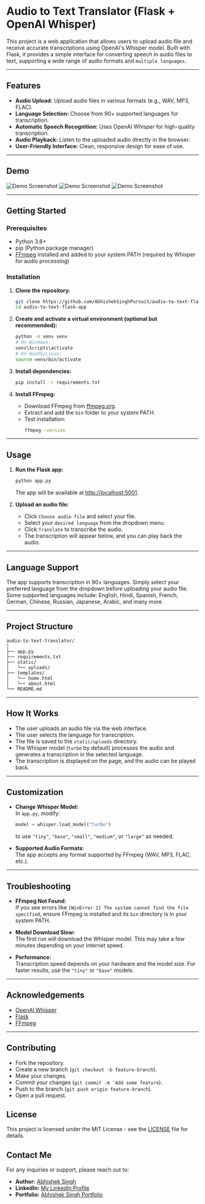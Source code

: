 # Audio to Text Translator (Flask + OpenAI Whisper)

This project is a web application that allows users to upload audio file and receive accurate transcriptions using OpenAI's Whisper model. Built with Flask, it provides a simple interface for converting speech in audio files to text, supporting a wide range of audio formats and `multiple languages`.

---

## Features

- **Audio Upload:** Upload audio files in various formats (e.g., WAV, MP3, FLAC).
- **Language Selection:** Choose from 90+ supported languages for transcription.
- **Automatic Speech Recognition:** Uses OpenAI Whisper for high-quality transcription.
- **Audio Playback:** Listen to the uploaded audio directly in the browser.
- **User-Friendly Interface:** Clean, responsive design for ease of use.

---

## Demo

![Demo Screenshot](static/A2T.jpeg)
![Demo Screenshot](static/A2Tv1.jpeg)
![Demo Screenshot](static/A2Tv2.jpeg)

---

## Getting Started

### Prerequisites

- Python 3.8+
- pip (Python package manager)
- [FFmpeg](https://ffmpeg.org/download.html) installed and added to your system PATH (required by Whisper for audio processing)

### Installation

1. **Clone the repository:**
    ```bash
    git clone https://github.com/AbhishekSinghPursuit/audio-to-text-flask-app.git
    cd audio-to-text-flask-app
    ```

2. **Create and activate a virtual environment (optional but recommended):**
    ```bash
    python -m venv venv
    # On Windows:
    venv\Scripts\activate
    # On macOS/Linux:
    source venv/bin/activate
    ```

3. **Install dependencies:**
    ```bash
    pip install -r requirements.txt
    ```

4. **Install FFmpeg:**
    - Download FFmpeg from [ffmpeg.org](https://ffmpeg.org/download.html).
    - Extract and add the `bin` folder to your system PATH.
    - Test installation:
      ```bash
      ffmpeg -version
      ```

---

## Usage

1. **Run the Flask app:**
    ```bash
    python app.py
    ```
    The app will be available at [http://localhost:5001](http://localhost:5001).

2. **Upload an audio file:**
    - Click `Choose audio file` and select your file.
    - Select your `desired language` from the dropdown menu.
    - Click `Translate` to transcribe the audio.
    - The transcription will appear below, and you can play back the audio.

---

## Language Support

The app supports transcription in 90+ languages. Simply select your preferred language from the dropdown before uploading your audio file.  
Some supported languages include: English, Hindi, Spanish, French, German, Chinese, Russian, Japanese, Arabic, and many more.

---

## Project Structure

```
audio-to-text-translator/
│
├── app.py
├── requirements.txt
├── static/
│   └── uploads/
├── templates/
│   └── home.html
│   └── about.html
└── README.md
```

---

## How It Works

- The user uploads an audio file via the web interface.
- The user selects the language for transcription.
- The file is saved to the `static/uploads` directory.
- The Whisper model (`turbo` by default) processes the audio and generates a transcription in the selected language.
- The transcription is displayed on the page, and the audio can be played back.

---

## Customization

- **Change Whisper Model:**  
  In `app.py`, modify:
  ```python
  model = whisper.load_model("turbo")
  ```
  to use `"tiny"`, `"base"`, `"small"`, `"medium"`, or `"large"` as needed.

- **Supported Audio Formats:**  
  The app accepts any format supported by FFmpeg (WAV, MP3, FLAC, etc.).

---

## Troubleshooting

- **FFmpeg Not Found:**  
  If you see errors like `[WinError 2] The system cannot find the file specified`, ensure FFmpeg is installed and its `bin` directory is in your system PATH.

- **Model Download Slow:**  
  The first run will download the Whisper model. This may take a few minutes depending on your internet speed.

- **Performance:**  
  Transcription speed depends on your hardware and the model size. For faster results, use the `"tiny"` or `"base"` models.

---

## Acknowledgements

- [OpenAI Whisper](https://github.com/openai/whisper)
- [Flask](https://flask.palletsprojects.com/)
- [FFmpeg](https://ffmpeg.org/)

---

## Contributing
* Fork the repository.
* Create a new branch (`git checkout -b feature-branch`).
* Make your changes.
* Commit your changes (`git commit -m 'Add some feature`).
* Push to the branch (`git push origin feature-branch`).
* Open a pull request.

## License
This project is licensed under the MIT License - see the [LICENSE](LICENSE) file for details.

## Contact Me
For any inquiries or support, please reach out to:

* **Author:** [Abhishek Singh](https://github.com/SinghIsWriting/)
* **LinkedIn:** [My LinkedIn Profile](https://www.linkedin.com/in/abhishek-singh-bba2662a9)
* **Portfolio:** [Abhishek Singh Portfolio](https://portfolio-abhishek-singh-nine.vercel.app/)

